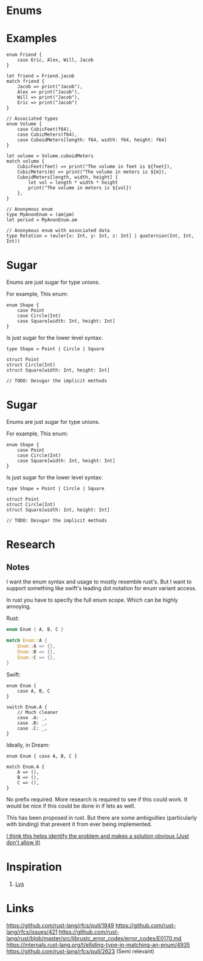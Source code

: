 # Enums

# Examples

```
enum Friend {
    case Eric, Alex, Will, Jacob
}

let friend = Friend.jacob
match friend {
    Jacob => print("Jacob"),
    Alex => print("Jacob"),
    Will => print("Jacob"),
    Eric => print("Jacob")
}

// Associated types
enum Volume {
    case CubicFeet(f64),
    case CubicMeters(f64),
    case CuboidMeters[length: f64, width: f64, height: f64]
}

let volume = Volume.cuboidMeters
match volume {
    CubicFeet(feet) => print("The volume in feet is ${feet}),
    CubicMeters(m) => print("The volume in meters is ${m}),
    CuboidMeters[length, width, height] {
        let vol = length * width * height
        print("The volume in meters is ${vol})
    },
}

// Anonymous enum
type MyAnonEnum = (am|pm)
let period = MyAnonEnum.am

// Anonymous enum with associated data
type Rotation = (euler[x: Int, y: Int, z: Int] | quaternion(Int, Int, Int))
```

# Sugar

Enums are just sugar for type unions.

For example, This enum:
```
enum Shape {
    case Point
    case Circle(Int)
    case Square[width: Int, height: Int]
}
```

Is just sugar for the lower level syntax:
```
type Shape = Point | Circle | Square

struct Point
struct Circle(Int)
struct Square[width: Int, height: Int]

// TODO: Desugar the implicit methods
```

# Sugar

Enums are just sugar for type unions.

For example, This enum:
```
enum Shape {
    case Point
    case Circle(Int)
    case Square[width: Int, height: Int]
}
```

Is just sugar for the lower level syntax:
```
type Shape = Point | Circle | Square

struct Point
struct Circle(Int)
struct Square[width: Int, height: Int]

// TODO: Desugar the implicit methods
```

# Research

## Notes

I want the enum syntax and usage to mostly resemble rust's. But I want to support something like
swift's leading dot notation for enum variant access.

In rust you have to specify the full enum scope. Which can be highly annoying.

Rust:
```rust
enum Enum { A, B, C }

match Enum::A {
    Enum::A => {},
    Enum::B => {},
    Enum::C => {},
}
```

Swift:
```
enum Enum {
    case A, B, C
}

switch Enum.A {
    // Much cleaner
    case .A: _,
    case .B: _,
    case .C: _,
}
```

Ideally, in Dream:
```dream
enum Enum { case A, B, C }

match Enum.A {
    A => (),
    B => (),
    C => (),
}
```

No prefix required. More research is required to see if this could work. It would be nice if this
could be done in if lets as well.

This has been proposed in rust. But there are some ambiguities (particularly with binding) that
prevent it from ever being implemented.

[I think this helps identify the problem and makes a solution obvious (Just don't allow it)](https://github.com/rust-lang/rfcs/issues/421#issuecomment-260175176)

# Inspiration

1. [Lys](https://github.com/lys-lang/lys)

# Links

https://github.com/rust-lang/rfcs/pull/1949
https://github.com/rust-lang/rfcs/issues/421
https://github.com/rust-lang/rust/blob/master/src/librustc_error_codes/error_codes/E0170.md
https://internals.rust-lang.org/t/elliding-type-in-matching-an-enum/4935
https://github.com/rust-lang/rfcs/pull/2623 (Semi relevant)
